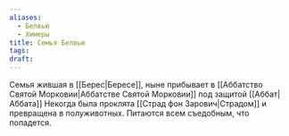 ```yaml
---
aliases:
  - Белвью
  - Химеры
title: Семья Белвью
tags: 
draft:
---
```

Семья жившая в [[Берес|Бересе]], ныне прибывает в [[Аббатство Святой Морковии|Аббатстве Святой Морковии]] под защитой [[Аббат|Аббата]] Некогда была проклята [[Страд фон Зарович|Страдом]] и превращена в полуживотных. 
Питаются всем съедобным, что попадется.
